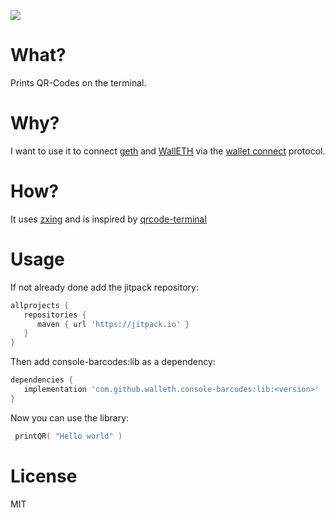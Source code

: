 [![](https://jitpack.io/v/walleth/console-barcodes.svg)](https://jitpack.io/#walleth/console-barcodes)

What?
=====

Prints QR-Codes on the terminal.

Why?
====

I want to use it to connect [geth](https://github.com/ethereum/go-ethereum) and [WallETH](https://walleth.org) via the [wallet connect](https://walletconnect.org) protocol.

How?
====

It uses [zxing](https://github.com/zxing/zxing) and is inspired by [qrcode-terminal](https://github.com/gtanner/qrcode-terminal)

Usage
=====

If not already done add the jitpack repository:

```groovy
allprojects {
   repositories {
      maven { url 'https://jitpack.io' }
   }
}
```

Then add console-barcodes:lib as a dependency:

```groovy
dependencies {
   implementation 'com.github.walleth.console-barcodes:lib:<version>'
}
```

Now you can use the library:

```kotlin
 printQR( "Hello world" )
```

License
=======

MIT